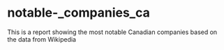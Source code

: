 # notable-_companies_ca
This is a report showing the most notable Canadian companies based on the data from Wikipedia

